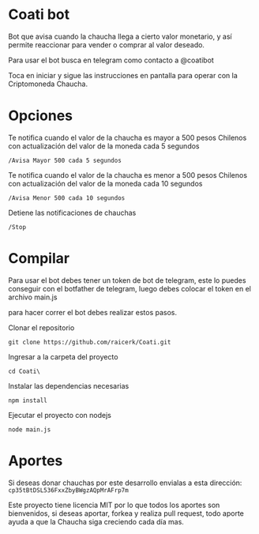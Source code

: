 # Coati bot

Bot que avisa cuando la chaucha llega a cierto valor monetario, y así permite reaccionar para vender o comprar al valor deseado.

Para usar el bot busca en telegram como contacto a @coatibot

Toca en iniciar y sigue las instrucciones en pantalla para operar con la Criptomoneda Chaucha.

# Opciones
Te notifica cuando el valor de la chaucha es mayor a 500 pesos Chilenos con actualización del valor de la moneda cada 5 segundos
```
/Avisa Mayor 500 cada 5 segundos
```

Te notifica cuando el valor de la chaucha es menor a 500 pesos Chilenos con actualización del valor de la moneda cada 10 segundos
```
/Avisa Menor 500 cada 10 segundos
```

Detiene las notificaciones de chauchas
```
/Stop
```

# Compilar

Para usar el bot debes tener un token de bot de telegram, este lo puedes conseguir con el botfather de telegram, luego debes colocar el token en el archivo main.js

para hacer correr el bot debes realizar estos pasos.

Clonar el repositorio
```
git clone https://github.com/raicerk/Coati.git
```
Ingresar a la carpeta del proyecto
```
cd Coati\
```
Instalar las dependencias necesarias
```
npm install
```
Ejecutar el proyecto con nodejs
```
node main.js
```

# Aportes

Si deseas donar chauchas por este desarrollo envialas a esta dirección: ```cp35tBtDSL536FxxZbyBWgzAQpMrAFrp7m```


Este proyecto tiene licencia MIT por lo que todos los aportes son bienvenidos, si deseas aportar, forkea y realiza pull request, todo aporte ayuda a que la Chaucha siga creciendo cada día mas.
